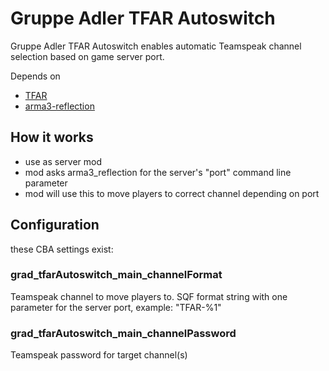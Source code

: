 # Gruppe Adler TFAR Autoswitch

Gruppe Adler TFAR Autoswitch enables automatic Teamspeak channel selection based on game server port.

Depends on 
* [TFAR](https://github.com/michail-nikolaev/task-force-arma-3-radio) 
* [arma3-reflection](https://github.com/Fusselwurm/arma3-reflection)

## How it works

* use as server mod
* mod asks arma3_reflection for the server's "port" command line parameter
* mod will use this to move players to correct channel depending on port

## Configuration 

these CBA settings exist:

### grad_tfarAutoswitch_main_channelFormat

Teamspeak channel to move players to. SQF format string with one parameter for the server port, example: "TFAR-%1"

### grad_tfarAutoswitch_main_channelPassword

Teamspeak password for target channel(s)
